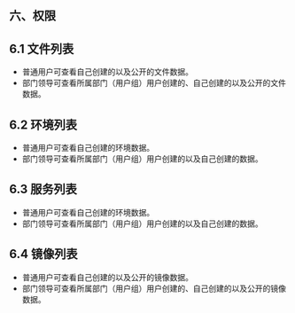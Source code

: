 ## 六、权限

## 6.1 文件列表

- 普通用户可查看自己创建的以及公开的文件数据。
- 部门领导可查看所属部门（用户组）用户创建的、自己创建的以及公开的文件数据。

## 6.2 环境列表

- 普通用户可查看自己创建的环境数据。
- 部门领导可查看所属部门（用户组）用户创建的以及自己创建的数据。

## 6.3 服务列表

- 普通用户可查看自己创建的环境数据。
- 部门领导可查看所属部门（用户组）用户创建的以及自己创建的数据。

## 6.4 镜像列表

- 普通用户可查看自己创建的以及公开的镜像数据。
- 部门领导可查看所属部门（用户组）用户创建的、自己创建的以及公开的镜像数据。